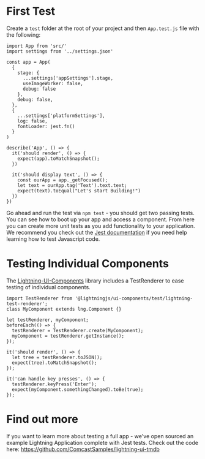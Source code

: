 # First Test

Create a `test` folder at the root of your project and then `App.test.js` file with the following:

```
import App from 'src/'
import settings from '../settings.json'

const app = App(
  {
    stage: {
      ...settings['appSettings'].stage,
      useImageWorker: false,
      debug: false
    },
    debug: false,
  },
  {
    ...settings['platformSettings'],
    log: false,
    fontLoader: jest.fn()
  }
)

describe('App', () => {
  it('should render', () => {
    expect(app).toMatchSnapshot();
  })

  it('should display text', () => {
    const ourApp = app._getFocused();
    let text = ourApp.tag('Text').text.text;
    expect(text).toEqual("Let's start Building!")
  })
})
```

Go ahead and run the test via `npm test` - you should get two passing tests. You can see how to boot up your app and access a component. From here you can create more unit tests as you add functionality to your application. We recommend you check out the [Jest documentation](https://jestjs.io/docs/getting-started) if you need help learning how to test Javascript code.

# Testing Individual Components

The [Lightning-UI-Components](https://github.com/rdkcentral/Lightning-UI-Components) library includes a TestRenderer to ease testing of individual components.

```
import TestRenderer from '@lightningjs/ui-components/test/lightning-test-renderer';
class MyComponent extends lng.Component {}

let testRenderer, myComponent;
beforeEach(() => {
  testRenderer = TestRenderer.create(MyComponent);
  myComponent = testRenderer.getInstance();
});

it('should render', () => {
  let tree = testRenderer.toJSON();
  expect(tree).toMatchSnapshot();
});

it('can handle key presses', () => {
  testRenderer.keyPress('Enter');
  expect(myComponent.somethingChanged).toBe(true);
});
```

# Find out more

If you want to learn more about testing a full app - we've open sourced an example Lightning Application complete with Jest tests. Check out the code here: https://github.com/ComcastSamples/lightning-ui-tmdb
